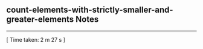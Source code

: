 <h2>count-elements-with-strictly-smaller-and-greater-elements Notes</h2><hr>[ Time taken: 2 m 27 s ]